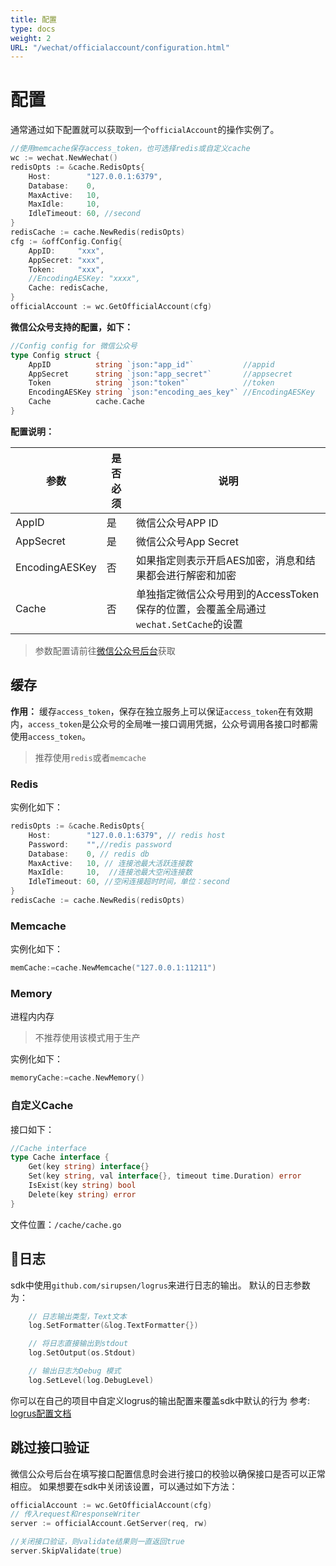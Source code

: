 ```yaml
---
title: 配置
type: docs
weight: 2
URL: "/wechat/officialaccount/configuration.html"
---
```

# 配置

通常通过如下配置就可以获取到一个`officialAccount`的操作实例了。
```go
//使用memcache保存access_token，也可选择redis或自定义cache
wc := wechat.NewWechat()
redisOpts := &cache.RedisOpts{
	Host:        "127.0.0.1:6379",
	Database:    0,
	MaxActive:   10,
	MaxIdle:     10,
	IdleTimeout: 60, //second
}
redisCache := cache.NewRedis(redisOpts)
cfg := &offConfig.Config{
	AppID:     "xxx",
	AppSecret: "xxx",
	Token:     "xxx",
	//EncodingAESKey: "xxxx",
	Cache: redisCache,
}
officialAccount := wc.GetOfficialAccount(cfg)
```

**微信公众号支持的配置，如下：**

```go
//Config config for 微信公众号
type Config struct {
	AppID          string `json:"app_id"`           //appid
	AppSecret      string `json:"app_secret"`       //appsecret
	Token          string `json:"token"`            //token
	EncodingAESKey string `json:"encoding_aes_key"` //EncodingAESKey
	Cache          cache.Cache
}
```
**配置说明：**

| 参数           | 是否必须 | 说明                                                                                 |
| -------------- | -------- | ------------------------------------------------------------------------------------ |
| AppID          | 是       | 微信公众号APP ID                                                                     |
| AppSecret      | 是       | 微信公众号App Secret                                                                 |
| EncodingAESKey | 否       | 如果指定则表示开启AES加密，消息和结果都会进行解密和加密                              |
| Cache          | 否       | 单独指定微信公众号用到的AccessToken保存的位置，会覆盖全局通过`wechat.SetCache`的设置 |
> 参数配置请前往[微信公众号后台](https://mp.weixin.qq.com)获取

## 缓存
**作用：** 缓存`access_token`，保存在独立服务上可以保证`access_token`在有效期内，`access_token`是公众号的全局唯一接口调用凭据，公众号调用各接口时都需使用`access_token`。

> 推荐使用`redis`或者`memcache`

### Redis 

实例化如下：
```go
redisOpts := &cache.RedisOpts{
    Host:        "127.0.0.1:6379", // redis host 
    Password:    "",//redis password
    Database:    0, // redis db
    MaxActive:   10, // 连接池最大活跃连接数
    MaxIdle:     10,  //连接池最大空闲连接数
    IdleTimeout: 60, //空闲连接超时时间，单位：second
}
redisCache := cache.NewRedis(redisOpts)
```

### Memcache
实例化如下：

```go
memCache:=cache.NewMemcache("127.0.0.1:11211")
```

### Memory
进程内内存
> 不推荐使用该模式用于生产

实例化如下：

```go
memoryCache:=cache.NewMemory()
```

### 自定义Cache
接口如下：

```go
//Cache interface
type Cache interface {
	Get(key string) interface{}
	Set(key string, val interface{}, timeout time.Duration) error
	IsExist(key string) bool
	Delete(key string) error
}
```
文件位置：`/cache/cache.go`

## 日志
sdk中使用`github.com/sirupsen/logrus`来进行日志的输出。
默认的日志参数为：

```go
	// 日志输出类型，Text文本
	log.SetFormatter(&log.TextFormatter{})

	// 将日志直接输出到stdout
	log.SetOutput(os.Stdout)

	// 输出日志为Debug 模式
	log.SetLevel(log.DebugLevel)
```
你可以在自己的项目中自定义logrus的输出配置来覆盖sdk中默认的行为
参考: [logrus配置文档](http://github.com/sirupsen/logrus)

## 跳过接口验证
微信公众号后台在填写接口配置信息时会进行接口的校验以确保接口是否可以正常相应。
如果想要在sdk中关闭该设置，可以通过如下方法：

```go
officialAccount := wc.GetOfficialAccount(cfg)
// 传入request和responseWriter
server := officialAccount.GetServer(req, rw)

//关闭接口验证，则validate结果则一直返回true
server.SkipValidate(true)
```
